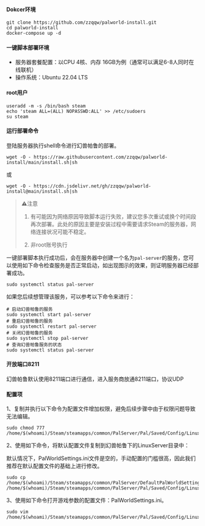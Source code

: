 #### Dokcer环境

~~~
git clone https://github.com/zzqqw/palworld-install.git
cd palworld-install
docker-compose up -d
~~~

#### **一键脚本部署环境**
- 服务器套餐配置：以CPU 4核、内存 16GB为例（通常可以满足6-8人同时在线联机）
- 操作系统：Ubuntu 22.04 LTS

#### root用户

~~~
useradd -m -s /bin/bash steam
echo 'steam ALL=(ALL) NOPASSWD:ALL' >> /etc/sudoers
su steam
~~~

#### 运行部署命令

登陆服务器执行shell命令进行幻兽帕鲁的部署。

```shell
wget -O - https://raw.githubusercontent.com/zzqqw/palworld-install/main/install.sh|sh
```
或
~~~
wget -O - https://cdn.jsdelivr.net/gh/zzqqw/palworld-install@main/install.sh|sh
~~~

> **⚠️**注意
>
> 1. 有可能因为网络原因导致脚本运行失败，建议您多次重试或换个时间段再次部署。此处的原因主要是安装过程中需要请求Steam的服务器，网络连接状况可能不稳定。
>
> 2. 非root账号执行

一键部署脚本执行成功后，会在服务器中创建一个名为`pal-server`的服务，您可以使用如下命令检查服务是否正常启动，如出现图示的效果，则证明服务器已经部署成功。

```shell
sudo systemctl status pal-server
```

如果您后续想管理该服务，可以参考以下命令来进行：

~~~
# 启动幻兽帕鲁的服务
sudo systemctl start pal-server
# 重启幻兽帕鲁的服务
sudo systemctl restart pal-server
# 关闭幻兽帕鲁的服务
sudo systemctl stop pal-server
# 查询幻兽帕鲁服务的状态
sudo systemctl status pal-server
~~~

#### 开放端口8211

幻兽帕鲁默认使用8211端口进行通信，进入服务商放通8211端口，协议UDP

#### 配置项
1、复制并执行以下命令为配置文件增加权限，避免后续步骤中由于权限问题导致无法编辑。

~~~
sudo chmod 777 /home/$(whoami)/Steam/steamapps/common/PalServer/Pal/Saved/Config/LinuxServer/PalWorldSettings.ini
~~~

2、使用如下命令，将默认配置文件复制到幻兽帕鲁下的LinuxServer目录中：

默认情况下，PalWorldSettings.ini文件是空的，手动配置的门槛很高，因此我们推荐在默认配置文件的基础上进行修改。

~~~
sudo cp /home/$(whoami)/Steam/steamapps/common/PalServer/DefaultPalWorldSettings.ini /home/$(whoami)/Steam/steamapps/common/PalServer/Pal/Saved/Config/LinuxServer/PalWorldSettings.ini
~~~

3、使用如下命令打开游戏参数的配置文件：PalWorldSettings.ini。

~~~
sudo vim /home/$(whoami)/Steam/steamapps/common/PalServer/Pal/Saved/Config/LinuxServer/PalWorldSettings.ini
~~~
